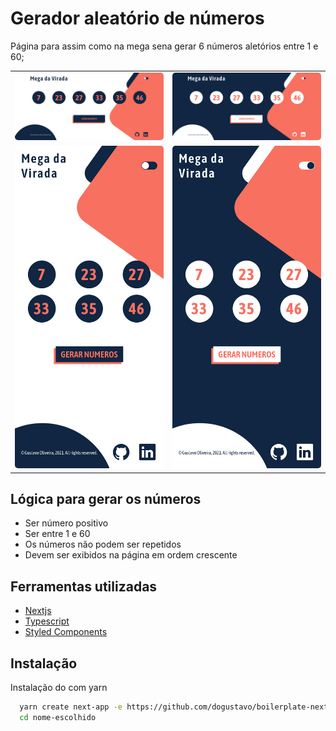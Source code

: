 # Gerador aleatório de números

Página para assim como na mega sena gerar 6 números aletórios entre 1 e 60;

<div align="center">
<table>
  <tr>
    <td>
      <img width=450 style="border-radius: 5px" height="auto" alt="Home Light" title="Light Mode" src="public/img/light-mode.png" /> 
      </td>
    <td>
      <img width=450 style="border-radius: 5px" height="auto" alt="Home Dark" title="Dark Mode" src="public/img/dark-mode.png" />
    </td>
  </tr>
  <tr>
    <td>
      <img width=450 style="border-radius: 5px" height="auto" alt="Home" title="Home" src="public/img/mobile-light-mode.png" /> 
      </td>
    <td>
      <img width=450 style="border-radius: 5px" height="auto" alt="level.up" title="Level Up" src="public/img/mobile-dark-mode.png" />
    </td>
  </tr>
 </table>
</div>

## Lógica para gerar os números

- Ser número positivo
- Ser entre 1 e 60
- Os números não podem ser repetidos
- Devem ser exibidos na página em ordem crescente

## Ferramentas utilizadas

- [Nextjs](https://nextjs.org/)
- [Typescript](https://www.typescriptlang.org/)
- [Styled Components](https://styled-components.com/)

## Instalação

Instalação do com yarn

```bash
  yarn create next-app -e https://github.com/dogustavo/boilerplate-nextjs
  cd nome-escolhido
```
